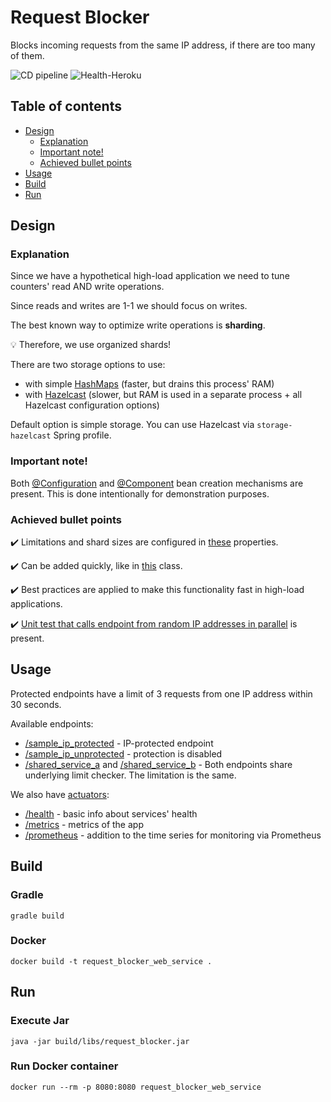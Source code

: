 # Request Blocker

Blocks incoming requests from the same IP address, if there are too many of them.

![CD pipeline](https://github.com/AlexanderShelyugov/Convertio/actions/workflows/heroku.yml/badge.svg)
![Health-Heroku](https://img.shields.io/website?label=App%20on%20Heroku&url=https://request-blocker.herokuapp.com/actuator/health)

## Table of contents

- [Design](#Design)
    - [Explanation](#Explanation)
    - [Important note!](#important-note)
    - [Achieved bullet points](#achieved-bullet-points)
- [Usage](#Usage)
- [Build](#Build)
- [Run](#Run)

## Design

### Explanation

Since we have a hypothetical high-load application we need to tune counters' read AND write operations.

Since reads and writes are 1-1 we should focus on writes.

The best known way to optimize write operations is **sharding**.

💡 Therefore, we use organized shards!

There are two storage options to use:

- with simple [HashMaps](https://docs.oracle.com/en/java/javase/11/docs/api/java.base/java/util/HashMap.html) (faster,
  but drains this process' RAM)
- with [Hazelcast](https://hazelcast.com) (slower, but RAM is used in a separate process + all Hazelcast configuration
  options)

Default option is simple storage. You can use Hazelcast via `storage-hazelcast` Spring profile.

### Important note!

Both [@Configuration](https://docs.spring.io/spring-framework/docs/current/javadoc-api/org/springframework/context/annotation/Configuration.html)
and [@Component](https://docs.spring.io/spring-framework/docs/current/javadoc-api/org/springframework/stereotype/Component.html)
bean creation mechanisms are present. This is done intentionally for
demonstration purposes.

### Achieved bullet points

✔️ Limitations and shard sizes are configured in [these](src/main/resources/application.yml) properties.

✔️ Can be added quickly, like
in [this](src/main/java/ru/alexander/request_blocker/web_server/service/impl/SomeProtectedServiceImpl.java) class.

✔️ Best practices are applied to make this functionality fast in high-load applications.

✔️ [Unit test that calls endpoint from random IP addresses in parallel](src/test/java/ru/alexander/request_blocker/web_server/controller/BlankSampleControllerTest.java)
is present.

## Usage

Protected endpoints have a limit of 3 requests from one IP address within 30 seconds.

Available endpoints:

- [/sample_ip_protected](https://request-blocker.herokuapp.com/sample_ip_protected) - IP-protected endpoint
- [/sample_ip_unprotected](https://request-blocker.herokuapp.com/sample_ip_unprotected) - protection is disabled
- [/shared_service_a](https://request-blocker.herokuapp.com/shared_service_a)
  and  [/shared_service_b](https://request-blocker.herokuapp.com/shared_service_b) - Both endpoints share underlying
  limit checker. The limitation is the same.

We also have [actuators](https://request-blocker.herokuapp.com/actuator):

- [/health](https://request-blocker.herokuapp.com/actuator/health) - basic info about services' health
- [/metrics](https://request-blocker.herokuapp.com/actuator/metrics) - metrics of the app
- [/prometheus](https://request-blocker.herokuapp.com/actuator/prometheus) - addition to the time series for monitoring
  via Prometheus

## Build

### Gradle

```shell
gradle build
```

### Docker

```shell
docker build -t request_blocker_web_service .
```

## Run

### Execute Jar

```shell
java -jar build/libs/request_blocker.jar
```

### Run Docker container

```shell
docker run --rm -p 8080:8080 request_blocker_web_service
```
